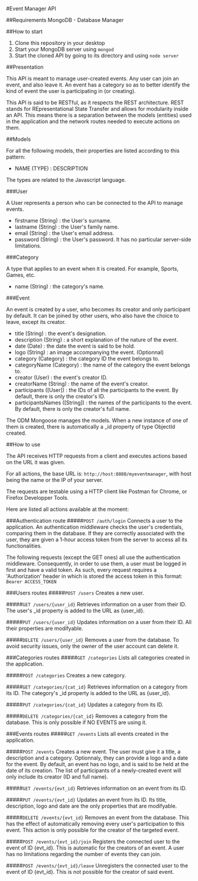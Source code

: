 #Event Manager API

##Requirements
MongoDB - Database Manager

##How to start
1. Clone this repository in your desktop
2. Start your MongoDB server using `mongod`
3. Start the cloned API by going to its directory and using `node server`

##Presentation

This API is meant to manage user-created events. Any user can join an event, and also leave it. An event has a category so as to better identify the kind of event the user is participating in (or creating).

This API is said to be RESTful, as it respects the REST architecture. REST stands for REpresentational State Transfer and allows for modularity inside an API. This means there is a separation between the models (entities) used in the application and the network routes needed to execute actions on them.

##Models

For all the following models, their properties are listed according to this pattern:

* NAME (TYPE) : DESCRIPTION

The types are related to the Javascript language.

###User

A User represents a person who can be connected to the API to manage events.

* firstname (String) : the User's surname.
* lastname (String) : the User's family name.
* email (String) : the User's email address.
* password (String) : the User's password. It has no particular server-side limitations.

###Category

A type that applies to an event when it is created. For example, Sports, Games, etc.

* name (String) : the category's name.

###Event

An event is created by a user, who becomes its creator and only participant by default. It can be joined by other users, who also have the choice to leave, except its creator.

* title (String) : the event's designation.
* description (String) : a short explanation of the nature of the event.
* date (Date) : the date the event is said to be hold.
* logo (String) : an image accompanying the event. (Optionnal)
* category (Category) : the category ID the event belongs to.
* categoryName (Category) : the name of the category the event belongs to.
* creator (User) : the event's creator ID.
* creatorName (String) : the name of the event's creator.
* participants ([User]) : the IDs of all the participants to the event. By default, there is only the creator's ID.
* participantsNames ([String]) : the names of the participants to the event. By default, there is only the creator's full name.

The ODM Mongoose manages the models. When a new instance of one of them is created, there is automatically a _id property of type ObjectId created.

##How to use

The API receives HTTP requests from a client and executes actions based on the URL it was given.

For all actions, the base URL is: `http://host:8080/myeventmanager`, with host being the name or the IP of your server.

The requests are testable using a HTTP client like Postman for Chrome, or Firefox Developper Tools.

Here are listed all actions available at the moment:

###Authentication route
#####`POST /auth/login`
Connects a user to the application.
An authentication middleware checks the user's credentials, comparing them in the database. If they are correctly associated with the user, they are given a 1-hour access token from the server to access all its functionalities.

The following requests (except the GET ones) all use the authentication middleware. Consequently, in order to use them, a user must be logged in first and have a valid token. As such, every request requires a 'Authorization' header in which is stored the access token in this format: `Bearer ACCESS_TOKEN`

###Users routes
#####`POST /users`
Creates a new user.

#####`GET /users/{user_id}`
Retrieves information on a user from their ID. The user's _id property is added to the URL as {user_id}.

#####`PUT /users/{user_id}`
Updates information on a user from their ID. All their properties are modifyable.

#####`DELETE /users/{user_id}`
Removes a user from the database. To avoid security issues, only the owner of the user account can delete it.

###Categories routes
#####`GET /categories`
Lists all categories created in the application.

#####`POST /categories`
Creates a new category.

#####`GET /categories/{cat_id}`
Retrieves information on a category from its ID. The category's _id property is added to the URL as {user_id}.

#####`PUT /categories/{cat_id}`
Updates a category from its ID.

#####`DELETE /categories/{cat_id}`
Removes a category from the database. This is only possible if NO EVENTS are using it.

###Events routes
#####`GET /events`
Lists all events created in the application.

#####`POST /events`
Creates a new event. The user must give it a title, a description and a category. Optionnaly, they can provide a logo and a date for the event. By default, an event has no logo, and is said to be held at the date of its creation. The list of participants of a newly-created event will only include its creator (ID and full name).

#####`GET /events/{evt_id}`
Retrieves information on an event from its ID.

#####`PUT /events/{evt_id}`
Updates an event from its ID. Its title, description, logo and date are the only properties that are modifyable.

#####`DELETE /events/{evt_id}`
Removes an event from the database. This has the effect of automatically removing every user's participation to this event. This action is only possible for the creator of the targeted event.

#####`POST /events/{evt_id}/join`
Registers the connected user to the event of ID {evt_id}. This is automatic for the creators of an event. A user has no limitations regarding the number of events they can join.

#####`POST /events/{evt_id}/leave`
Unregisters the connected user to the event of ID {evt_id}. This is not possible for the creator of said event.
